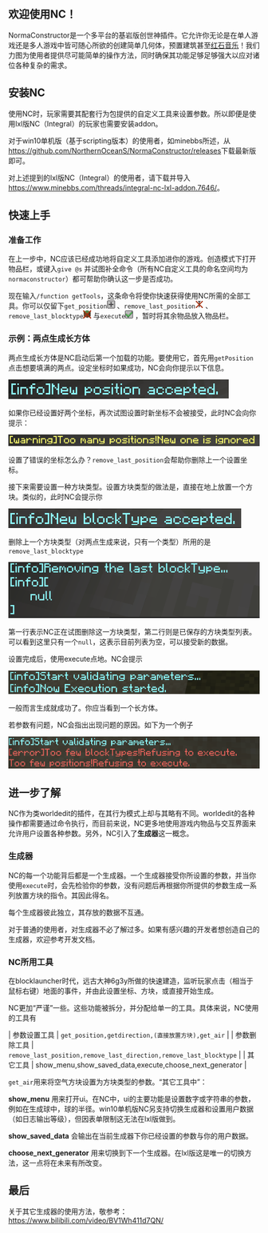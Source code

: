 ## 欢迎使用NC！

NormaConstructor是一个多平台的基岩版创世神插件。它允许你无论是在单人游戏还是多人游戏中皆可随心所欲的创建简单几何体，预置建筑甚至[红石音乐](https://www.bilibili.com/video/BV1NA41137on/)！我们力图为使用者提供尽可能简单的操作方法，同时确保其功能足够足够强大以应对诸位各种复杂的需求。
## 安装NC

使用NC时，玩家需要其配套行为包提供的自定义工具来设置参数。所以即便是使用lxl版NC（Integral）的玩家也需要安装addon。

对于win10单机版（基于scripting版本）的使用者，如minebbs所述，从<https://github.com/NorthernOceanS/NormaConstructor/releases>下载最新版即可。

对上述提到的lxl版NC（Integral）的使用者，请下载并导入<https://www.minebbs.com/threads/integral-nc-lxl-addon.7646/>。

## 快速上手
### 准备工作

在上一步中，NC应该已经成功地将自定义工具添加进你的游戏。创造模式下打开物品栏，或键入`give @s` 并试图补全命令（所有NC自定义工具的命名空间均为`normaconstructor`）都可帮助你确认这一步是否成功。

现在输入`/function getTools`，这条命令将使你快速获得使用NC所需的全部工具。你可以仅留下`get_position`![icon](../static/getPosition.png) 、`remove_last_position`![icon](../static/removeLastPosition.png) 、`remove_last_blocktype`![icon](../static/removeLastBlockType.png) 与`execute`![icon](../static/execute.png) ，暂时将其余物品放入物品栏。
### 示例：两点生成长方体

两点生成长方体是NC启动后第一个加载的功能。要使用它，首先用`getPosition`点击想要填满的两点。设定坐标时如果成功，NC会向你提示以下信息。

![get position successfully](../static/get_position_success.png)

如果你已经设置好两个坐标，再次试图设置时新坐标不会被接受，此时NC会向你提示：

![get position failure](../static/get_position_failed.png)

设置了错误的坐标怎么办？`remove_last_position`会帮助你删除上一个设置坐标。

接下来需要设置一种方块类型。设置方块类型的做法是，直接在地上放置一个方块。类似的，此时NC会提示你

![get blocktype successfully](../static/get_blocktype_success.png)

删除上一个方块类型（对两点生成来说，只有一个类型）所用的是`remove_last_blocktype`

![remove blocktype successfully](../static/remove_blocktype_success.png)

第一行表示NC正在试图删除这一方块类型，第二行则是已保存的方块类型列表。可以看到这里只有一个`null`，这表示目前列表为空，可以接受新的数据。

设置完成后，使用execute点地。NC会提示

![execute successfully](../static/execute_success.png)

一般而言生成就成功了。你应当看到一个长方体。

若参数有问题，NC会指出出现问题的原因。如下为一个例子

![execute failure](../static/execute_faild.png)
## 进一步了解

NC作为类worldedit的插件，在其行为模式上却与其略有不同。worldedit的各种操作都需要通过命令执行，而目前来说，NC更多地使用游戏内物品与交互界面来允许用户设置各种参数。另外，NC引入了**生成器**这一概念。
### 生成器

NC的每一个功能背后都是一个生成器。一个生成器接受你所设置的参数，并当你使用`execute`时，会先检验你的参数，没有问题后再根据你所提供的参数生成一系列放置方块的指令。其因此得名。

每个生成器彼此独立，其存放的数据不互通。

对于普通的使用者，对生成器不必了解过多。如果有感兴趣的开发者想创造自己的生成器，欢迎参考开发文档。
### NC所用工具

在blocklauncher时代，远古大神6g3y所做的快速建造，监听玩家点击（相当于鼠标右键）地面的事件，并由此设置坐标、方块，或直接开始生成。

NC更加“严谨”一些。这些功能被拆分，并分配给单一的工具。具体来说，NC使用的工具有

| 参数设置工具 | `get_position,getdirection,(直接放置方块),get_air`  |
| 参数删除工具 | `remove_last_position,remove_last_direction,remove_last_blocktype` |
| 其它工具 | show_menu,show_saved_data,execute,choose_next_generator |

`get_air`用来将空气方块设置为方块类型的参数。“其它工具中”：

**show_menu** 用来打开ui。在NC中，ui的主要功能是设置数字或字符串的参数，例如在生成球中，球的半径。win10单机版NC另支持切换生成器和设置用户数据（如日志输出等级），但因表单限制这无法在lxl版做到。

**show_saved_data** 会输出在当前生成器下你已经设置的参数与你的用户数据。

**choose_next_generator** 用来切换到下一个生成器。在lxl版这是唯一的切换方法，这一点将在未来有所改变。
## 最后
关于其它生成器的使用方法，敬参考：<https://www.bilibili.com/video/BV1Wh411d7QN/>
